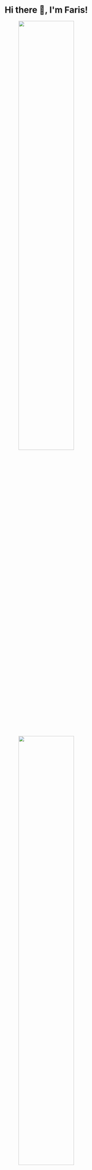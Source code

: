 <div align="center">

# Hi there :wave:, I'm Faris!


                                                                                                                                
<p>
 <img width="60%" src="https://github-readme-stats.vercel.app/api?username=farisAlbalawi&show_icons=true&theme=tokyonight&include_all_commits=true" />
 <img width=60%" src="https://github-readme-stats.vercel.app/api/top-langs/?username=farisAlbalawi&layout=compact&theme=tokyonight" />
</p>

</div>
